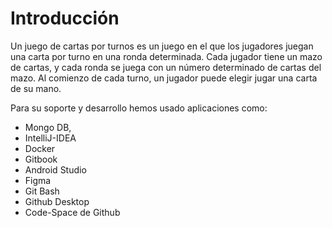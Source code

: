 # Introducción

Un juego de cartas por turnos es un juego en el que los jugadores juegan una carta por turno en una ronda determinada. Cada jugador tiene un mazo de cartas, y cada ronda se juega con un número determinado de cartas del mazo. Al comienzo de cada turno, un jugador puede elegir jugar una carta de su mano.

Para su soporte y desarrollo hemos usado aplicaciones como:

* Mongo DB,
* IntelliJ-IDEA
* Docker
* Gitbook
* Android Studio
* Figma
* Git Bash
* Github Desktop
* Code-Space de Github
